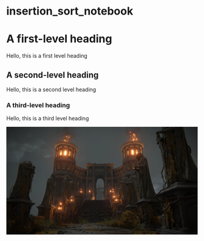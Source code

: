 # insertion_sort_notebook
# A first-level heading

Hello, this is a first level heading


## A second-level heading

Hello, this is a second level heading


### A third-level heading

Hello, this is a third level heading

![alt text for screen readers](./Test.jpeg "Text to show on mouseover")



